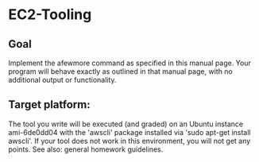# EC2-Tooling
## Goal
Implement the afewmore command as specified in this manual page.
Your program will behave exactly as outlined in that manual page, with no additional output or functionality.

## Target platform:

The tool you write will be executed (and graded) on an Ubuntu instance ami-6de0dd04 with the 'awscli' package installed via 'sudo apt-get install awscli'. If your tool does not work in this environment, you will not get any points. See also: general homework guidelines.
